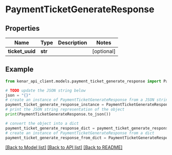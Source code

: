 # PaymentTicketGenerateResponse


## Properties

Name | Type | Description | Notes
------------ | ------------- | ------------- | -------------
**ticket_uuid** | **str** |  | [optional] 

## Example

```python
from kenar_api_client.models.payment_ticket_generate_response import PaymentTicketGenerateResponse

# TODO update the JSON string below
json = "{}"
# create an instance of PaymentTicketGenerateResponse from a JSON string
payment_ticket_generate_response_instance = PaymentTicketGenerateResponse.from_json(json)
# print the JSON string representation of the object
print(PaymentTicketGenerateResponse.to_json())

# convert the object into a dict
payment_ticket_generate_response_dict = payment_ticket_generate_response_instance.to_dict()
# create an instance of PaymentTicketGenerateResponse from a dict
payment_ticket_generate_response_from_dict = PaymentTicketGenerateResponse.from_dict(payment_ticket_generate_response_dict)
```
[[Back to Model list]](../README.md#documentation-for-models) [[Back to API list]](../README.md#documentation-for-api-endpoints) [[Back to README]](../README.md)


